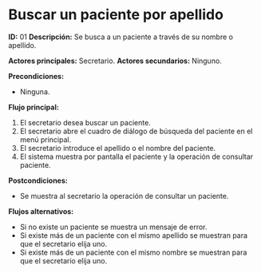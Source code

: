 # **Buscar un paciente por apellido**
**ID:** 01 **Descripción:** Se busca a un paciente a través de su nombre o apellido.

**Actores principales:** Secretario.    **Actores secundarios:** Ninguno.

**Precondiciones:**
- Ninguna.

**Flujo principal:**
1. El secretario desea buscar un paciente.
2. El secretario abre el cuadro de diálogo de búsqueda del paciente en el menú principal.
3. El secretario introduce el apellido o el nombre del paciente.
4. El sistema muestra por pantalla el paciente y la operación de consultar paciente.

**Postcondiciones:**
- Se muestra al secretario la operación de consultar un paciente.

**Flujos alternativos:**
- Si no existe un paciente se muestra un mensaje de error.
- Si existe más de un paciente con el mismo apellido se muestran para que el secretario elija uno.
- Si existe más de un paciente con el mismo nombre se muestran para que el secretario elija uno.
